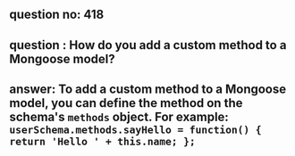 
      
## question no: 418

## question : How do you add a custom method to a Mongoose model?

## answer: To add a custom method to a Mongoose model, you can define the method on the schema's `methods` object. For example: `userSchema.methods.sayHello = function() { return 'Hello ' + this.name; };`
      